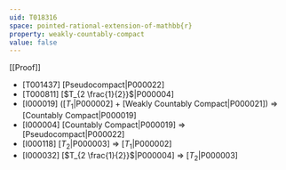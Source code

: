 ```yaml
---
uid: T018316
space: pointed-rational-extension-of-mathbb{r}
property: weakly-countably-compact
value: false
---
```

[[Proof]]

* [T001437] [Pseudocompact|P000022]
* [T000811] [$T_{2 \frac{1}{2}}$|P000004]
* [I000019] ([$T_1$|P000002] + [Weakly Countably Compact|P000021]) => [Countably Compact|P000019]
* [I000004] [Countably Compact|P000019] => [Pseudocompact|P000022]
* [I000118] [$T_2$|P000003] => [$T_1$|P000002]
* [I000032] [$T_{2 \frac{1}{2}}$|P000004] => [$T_2$|P000003]

